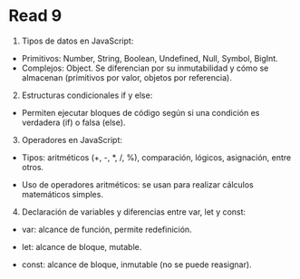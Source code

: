 # Read 9
1. Tipos de datos en JavaScript:

- Primitivos: Number, String, Boolean, Undefined, Null, Symbol, BigInt.
- Complejos: Object.
Se diferencian por su inmutabilidad y cómo se almacenan (primitivos por valor, objetos por referencia).

2. Estructuras condicionales if y else:
- Permiten ejecutar bloques de código según si una condición es verdadera (if) o falsa (else).

3. Operadores en JavaScript:

- Tipos: aritméticos (+, -, *, /, %), comparación, lógicos, asignación, entre otros.

- Uso de operadores aritméticos: se usan para realizar cálculos matemáticos simples.

4. Declaración de variables y diferencias entre var, let y const:

- var: alcance de función, permite redefinición.

- let: alcance de bloque, mutable.

- const: alcance de bloque, inmutable (no se puede reasignar).
